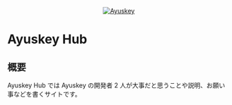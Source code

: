 <p align="center">
  <a href="https://ayuskey-hub.readthedocs.io/"><img src="https://s3.akarinext.org/assets/*/ayuskey-desk-4.png" alt="Ayuskey"></a>
</p>

# Ayuskey Hub

## 概要

Ayuskey Hub では Ayuskey の開発者 2 人が大事だと思うことや説明、お願い事などを書くサイトです。

